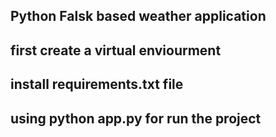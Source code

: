## Python Falsk based weather application
## first create a virtual enviourment 
## install requirements.txt file
## using python app.py for run the project
